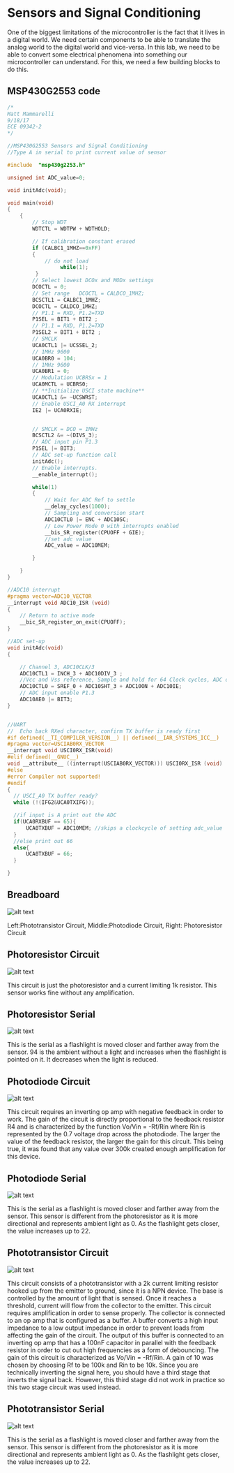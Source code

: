 # Sensors and Signal Conditioning
One of the biggest limitations of the microcontroller is the fact that it lives in a digital world. We need certain components to be able to translate the analog world to the digital world and vice-versa. In this lab, we need to be able to convert some electrical phenomena into something our microcontroller can understand. For this, we need a few building blocks to do this.

## MSP430G2553 code
```c
/*
Matt Mammarelli
9/18/17
ECE 09342-2
*/

//MSP430G2553 Sensors and Signal Conditioning
//Type A in serial to print current value of sensor

#include  "msp430g2253.h"

unsigned int ADC_value=0;

void initAdc(void);

void main(void)
{
    {
        // Stop WDT
        WDTCTL = WDTPW + WDTHOLD;

        // If calibration constant erased
        if (CALBC1_1MHZ==0xFF)
        {
            // do not load
                 while(1);
         }
        // Select lowest DCOx and MODx settings
        DCOCTL = 0;
        // Set range   DCOCTL = CALDCO_1MHZ;
        BCSCTL1 = CALBC1_1MHZ;
        DCOCTL = CALDCO_1MHZ;
        // P1.1 = RXD, P1.2=TXD
        P1SEL = BIT1 + BIT2 ;
        // P1.1 = RXD, P1.2=TXD
        P1SEL2 = BIT1 + BIT2 ;
        // SMCLK
        UCA0CTL1 |= UCSSEL_2;
        // 1MHz 9600
        UCA0BR0 = 104;
        // 1MHz 9600
        UCA0BR1 = 0;
        // Modulation UCBRSx = 1
        UCA0MCTL = UCBRS0;
        // **Initialize USCI state machine**
        UCA0CTL1 &= ~UCSWRST;
        // Enable USCI_A0 RX interrupt
        IE2 |= UCA0RXIE;


        // SMCLK = DCO = 1MHz
        BCSCTL2 &= ~(DIVS_3);
        // ADC input pin P1.3
        P1SEL |= BIT3;
        // ADC set-up function call
        initAdc();
        // Enable interrupts.
        __enable_interrupt();

        while(1)
        {
            // Wait for ADC Ref to settle
            __delay_cycles(1000);
            // Sampling and conversion start
            ADC10CTL0 |= ENC + ADC10SC;
            // Low Power Mode 0 with interrupts enabled
            __bis_SR_register(CPUOFF + GIE);
            //set adc value
            ADC_value = ADC10MEM;

        }

    }
}

//ADC10 interrupt
#pragma vector=ADC10_VECTOR
__interrupt void ADC10_ISR (void)
{
    // Return to active mode
    __bic_SR_register_on_exit(CPUOFF);
}

//ADC set-up
void initAdc(void)
{

    // Channel 3, ADC10CLK/3
    ADC10CTL1 = INCH_3 + ADC10DIV_3 ;
    //Vcc and Vss reference, Sample and hold for 64 Clock cycles, ADC on, ADC interrupt enable
    ADC10CTL0 = SREF_0 + ADC10SHT_3 + ADC10ON + ADC10IE;
    // ADC input enable P1.3
    ADC10AE0 |= BIT3;
}


//UART
//  Echo back RXed character, confirm TX buffer is ready first
#if defined(__TI_COMPILER_VERSION__) || defined(__IAR_SYSTEMS_ICC__)
#pragma vector=USCIAB0RX_VECTOR
__interrupt void USCI0RX_ISR(void)
#elif defined(__GNUC__)
void __attribute__ ((interrupt(USCIAB0RX_VECTOR))) USCI0RX_ISR (void)
#else
#error Compiler not supported!
#endif
{
  // USCI_A0 TX buffer ready?
  while (!(IFG2&UCA0TXIFG));

  //if input is A print out the ADC
  if(UCA0RXBUF == 65){
      UCA0TXBUF = ADC10MEM; //skips a clockcycle of setting adc_value
  }
  //else print out 66 
  else{
      UCA0TXBUF = 66;
  }

}
```

## Breadboard
![alt text](images/breadboard.JPG "breadboard")

Left:Phototransistor Circuit, Middle:Photodiode Circuit, Right: Photoresistor Circuit

## Photoresistor Circuit
![alt text](images/photoresistor.png "Photoresistor")

This circuit is just the photoresistor and a current limiting 1k resistor.
This sensor works fine without any amplification.

## Photoresistor Serial
![alt text](images/photoresistorSerial.png "PhotoresistorSerial")

This is the serial as a flashlight is moved closer and farther away from the sensor.
94 is the ambient without a light and increases when the flashlight is pointed on it.
It decreases when the light is reduced.

## Photodiode Circuit
![alt text](images/photodiode.png "Photodiode")

This circuit requires an inverting op amp with negative feedback in order to work.
The gain of the circuit is directly proportional to the feedback resistor R4 and is characterized by the 
function Vo/Vin = -Rf/Rin where Rin is represented by the 0.7 voltage drop across the photodiode.
The larger the value of the feedback resistor, the larger the gain for this circuit. This being true,
it was found that any value over 300k created enough amplification for this device.

## Photodiode Serial
![alt text](images/photodiodeSerial.png "PhotodiodeSerial")

This is the serial as a flashlight is moved closer and farther away from the sensor. 
This sensor is different from the photoresistor as it is more directional and represents ambient light as 0.
As the flashlight gets closer, the value increases up to 22.

## Phototransistor Circuit
![alt text](images/phototransistor.png "Phototransistor")

This circuit consists of a phototransistor with a 2k current limiting resistor hooked up from the emitter to ground,
since it is a NPN device. The base is controlled by the amount of light that is sensed. Once it 
reaches a threshold, current will flow from the collector to the emitter. This circuit requires 
amplification in order to sense properly. The collector is connected to an op amp 
that is configured as a buffer. A buffer converts a high input impedance to a low output
impedance in order to prevent loads from affecting the gain of the circuit.
The output of this buffer is connected to an inverting op amp that has a 100nF capacitor
in parallel with the feedback resistor in order to cut out high frequencies as a form of debouncing.
The gain of this circuit is characterized as Vo/Vin = -Rf/Rin. A gain of 10 was chosen by choosing
Rf to be 100k and Rin to be 10k. Since you are technically inverting the signal here, you should have a third
stage that inverts the signal back. However, this third stage did not work in practice so this two stage circuit was used instead. 

## Phototransistor Serial
![alt text](images/phototransistorSerial.png "PhototransistorSerial")

This is the serial as a flashlight is moved closer and farther away from the sensor. 
This sensor is different from the photoresistor as it is more directional and represents ambient light as 0.
As the flashlight gets closer, the value increases up to 22.